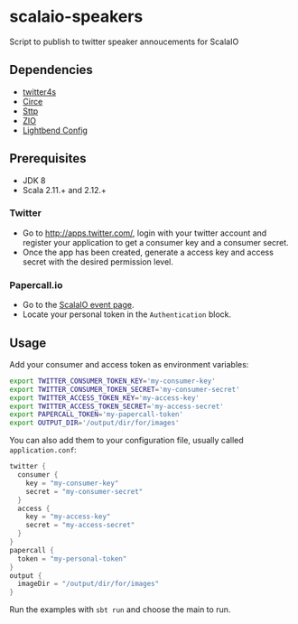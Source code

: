 # scalaio-speakers

Script to publish to twitter speaker annoucements for ScalaIO

## Dependencies
 
- [twitter4s](https://github.com/DanielaSfregola/twitter4s)
- [Circe](https://circe.github.io/circe/)
- [Sttp](https://github.com/softwaremill/sttp) 
- [ZIO](https://zio.dev) 
- [Lightbend Config](https://github.com/lightbend/config)

## Prerequisites

 * JDK 8
 * Scala 2.11.+ and 2.12.+

### Twitter

- Go to http://apps.twitter.com/, login with your twitter account and register your application to get a consumer key and a consumer secret.
- Once the app has been created, generate a access key and access secret with the desired permission level.

### Papercall.io

- Go to the [ScalaIO event page](https://www.papercall.io/events/2207/apidocs).
- Locate your personal token in the `Authentication` block.

## Usage
Add your consumer and access token as environment variables:

```bash
export TWITTER_CONSUMER_TOKEN_KEY='my-consumer-key'
export TWITTER_CONSUMER_TOKEN_SECRET='my-consumer-secret'
export TWITTER_ACCESS_TOKEN_KEY='my-access-key'
export TWITTER_ACCESS_TOKEN_SECRET='my-access-secret'
export PAPERCALL_TOKEN='my-papercall-token'
export OUTPUT_DIR='/output/dir/for/images'
```

You can also add them to your configuration file, usually called `application.conf`:
```scala
twitter {
  consumer {
    key = "my-consumer-key"
    secret = "my-consumer-secret"
  }
  access {
    key = "my-access-key"
    secret = "my-access-secret"
  }
}
papercall {
  token = "my-personal-token"
}
output {
  imageDir = "/output/dir/for/images"
}
```

Run the examples with ```sbt run``` and choose the main to run.


